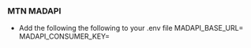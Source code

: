 ### MTN MADAPI

- Add the following the following to your .env file
MADAPI_BASE_URL=
MADAPI_CONSUMER_KEY=